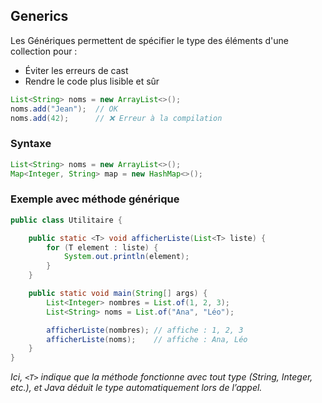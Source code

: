 ## Generics

Les Génériques permettent de spécifier le type des éléments d'une collection pour :

- Éviter les erreurs de cast
- Rendre le code plus lisible et sûr

```java
List<String> noms = new ArrayList<>();
noms.add("Jean");  // OK
noms.add(42);      // ❌ Erreur à la compilation
```

### Syntaxe

```java
List<String> noms = new ArrayList<>();
Map<Integer, String> map = new HashMap<>();
```

### Exemple avec méthode générique

```java
public class Utilitaire {

    public static <T> void afficherListe(List<T> liste) {
        for (T element : liste) {
            System.out.println(element);
        }
    }

    public static void main(String[] args) {
        List<Integer> nombres = List.of(1, 2, 3);
        List<String> noms = List.of("Ana", "Léo");

        afficherListe(nombres); // affiche : 1, 2, 3
        afficherListe(noms);    // affiche : Ana, Léo
    }
}
```

_Ici, `<T>` indique que la méthode fonctionne avec tout type (String, Integer, etc.), et Java déduit le type automatiquement lors de l’appel._
